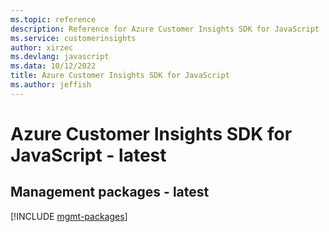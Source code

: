 ```yaml
---
ms.topic: reference
description: Reference for Azure Customer Insights SDK for JavaScript
ms.service: customerinsights
author: xirzec
ms.devlang: javascript
ms.data: 10/12/2022
title: Azure Customer Insights SDK for JavaScript
ms.author: jeffish
---
```

# Azure Customer Insights SDK for JavaScript - latest

## Management packages - latest
[!INCLUDE [mgmt-packages](customer-insights-mgmt-index.md)]